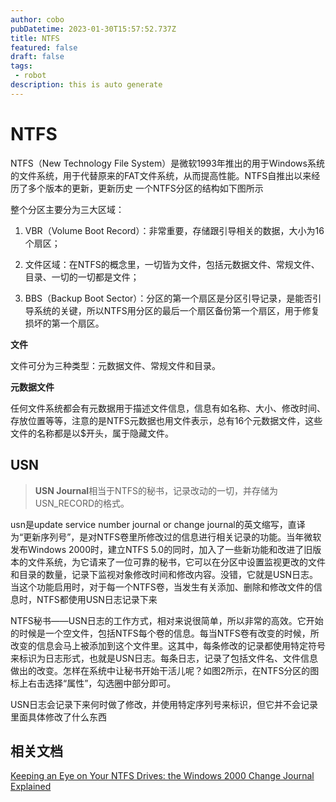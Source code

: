 ```yaml
---
author: cobo
pubDatetime: 2023-01-30T15:57:52.737Z
title: NTFS
featured: false
draft: false
tags:
 - robot
description: this is auto generate
---
```

# NTFS

NTFS（New Technology File System）是微软1993年推出的用于Windows系统的文件系统，用于代替原来的FAT文件系统，从而提高性能。NTFS自推出以来经历了多个版本的更新，更新历史
一个NTFS分区的结构如下图所示
<!-- ![ntfs分区结构](ntfs数据结构.webp) -->
整个分区主要分为三大区域：

1. VBR（Volume Boot Record）：非常重要，存储跟引导相关的数据，大小为16个扇区；

2. 文件区域：在NTFS的概念里，一切皆为文件，包括元数据文件、常规文件、目录、一切的一切都是文件；

3. BBS（Backup Boot Sector）：分区的第一个扇区是分区引导记录，是能否引导系统的关键，所以NTFS用分区的最后一个扇区备份第一个扇区，用于修复损坏的第一个扇区。

**文件**

文件可分为三种类型：元数据文件、常规文件和目录。

**元数据文件**

任何文件系统都会有元数据用于描述文件信息，信息有如名称、大小、修改时间、存放位置等等，注意的是NTFS元数据也用文件表示，总有16个元数据文件，这些文件的名称都是以$开头，属于隐藏文件。
<!-- ![ntfs属性.webp](ntfs属性.webp) -->
## USN

>**USN Journal**相当于NTFS的秘书，记录改动的一切，并存储为USN_RECORD的格式。

usn是update service number journal or change journal的英文缩写，直译为“更新序列号”，是对NTFS卷里所修改过的信息进行相关记录的功能。当年微软发布Windows 2000时，建立NTFS 5.0的同时，加入了一些新功能和改进了旧版本的文件系统，为它请来了一位可靠的秘书，它可以在分区中设置监视更改的文件和目录的数量，记录下监视对象修改时间和修改内容。没错，它就是USN日志。当这个功能启用时，对于每一个NTFS卷，当发生有关添加、删除和修改文件的信息时，NTFS都使用USN日志记录下来

NTFS秘书——USN日志的工作方式，相对来说很简单，所以非常的高效。它开始的时候是一个空文件，包括NTFS每个卷的信息。每当NTFS卷有改变的时候，所改变的信息会马上被添加到这个文件里。这其中，每条修改的记录都使用特定符号来标识为日志形式，也就是USN日志。每条日志，记录了包括文件名、文件信息做出的改变。怎样在系统中让秘书开始干活儿呢？如图2所示，在NTFS分区的图标上右击选择“属性”，勾选圈中部分即可。

USN日志会记录下来何时做了修改，并使用特定序列号来标识，但它并不会记录里面具体修改了什么东西

## 相关文档
[Keeping an Eye on Your NTFS Drives: the Windows 2000 Change Journal Explained](https://learn.microsoft.com/en-us/previous-versions/windows/it-pro/windows-2000-server/bb742450(v=technet.10)?redirectedfrom=MSDN)
